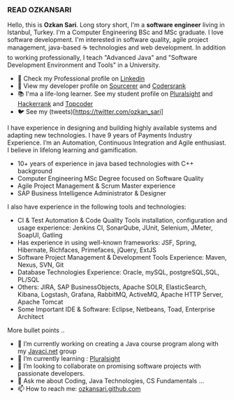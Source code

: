 ### READ OZKANSARI

Hello, this is **Ozkan Sari**. Long story short, I'm a **software engineer** living in Istanbul, Turkey. I'm a Computer Engineering BSc and MSc graduate. I love software development. I'm interested in software quality, agile project management, java-based ☕ technologies and web development. In addition to working professionally, I teach "Advanced Java" and "Software Development Environment and Tools" in a University.

- 💼 Check my Professional profile on [Linkedin](https://www.linkedin.com/in/ozkansari/)
- 👷 View my developer profile on [Sourcerer](https://sourcerer.io/ozkansari) and [Codersrank](https://profile.codersrank.io/user/ozkansari)
- 📚 I'ma a life-long learner. See my student profile on [Pluralsight](https://app.pluralsight.com/profile/ozkan-sari) and [Hackerrank](https://www.hackerrank.com/ozkansari/) and [Topcoder](https://www.topcoder.com/members/ozkansari)
- 🐦 See my (tweets)[https://twitter.com/ozkan_sari]

I have experience in designing and building highly available systems and adapting new technologies. I have 9 years of Payments Industry Experience.  I’m an Automation, Continuous Integration and Agile enthusiast. I believe in lifelong learning and gamification. 

- 10+ years of experience in java based technologies with C++ background
- Computer Engineering MSc Degree focused on Software Quality
- Agile Project Management & Scrum Master experience
- SAP Business Intelligence Administrator & Designer

I also have experience in the following tools and technologies:
- CI & Test Automation & Code Quality Tools installation, configuration and usage experience: Jenkins CI, SonarQube, JUnit, Selenium, JMeter, SoapUI, Gatling
- Has experience in using well-known frameworks: JSF, Spring, Hibernate, Richfaces, Primefaces, jQuery, ExtJS
- Software Project Management & Development Tools Experience: Maven, Nexus, SVN, Git
- Database Technologies Experience: Oracle, mySQL, postgreSQL,SQL, PL/SQL
- Others:  JIRA, SAP BusinessObjects, Apache SOLR, ElasticSearch, Kibana, Logstash, Grafana, RabbitMQ, ActiveMQ, Apache HTTP Server, Apache Tomcat
- Some Important IDE & Software: Eclipse, Netbeans, Toad, Enterprise Architect 

More bullet points ..

- 🔭 I’m currently working on creating a Java course program along with my [Javaci.net](https://github.com/javaci-net) group
- 🌱 I’m currently learning : [Pluralsight](https://app.pluralsight.com/profile/ozkan-sari)
- 👯 I’m looking to collaborate on promising software projects with passionate developers.
- 💬 Ask me about Coding, Java Technologies, CS Fundamentals ...
- 📫 How to reach me: [ozkansari.github.com](ozkansari.github.com)


